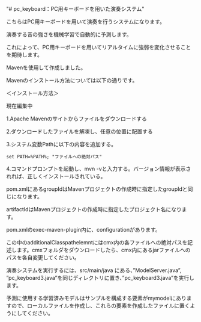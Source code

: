 "# pc_keyboard：PC用キーボードを用いた演奏システム"

こちらはPC用キーボードを用いて演奏を行うシステムになります。

演奏する音の強さを機械学習で自動的に予測します。

これによって、PC用キーボードを用いてリアルタイムに強弱を変化させることを期待します。

Mavenを使用して作成しました。

Mavenのインストール方法については以下の通りです。

＜インストール方法＞

現在編集中

1.Apache Mavenのサイトからファイルをダウンロードする

2.ダウンロードしたファイルを解凍し、任意の位置に配置する

3.システム変数Pathに以下の内容を追加する。
```
set PATH=%PATH%; "ファイルへの絶対パス"
```

4.コマンドプロンプトを起動し、mvn -vと入力する。バージョン情報が表示されれば、正しくインストールされている。



pom.xmlにあるgroupIdはMavenプロジェクトの作成時に指定したgroupIdと同じになります。

artifactIdはMavenプロジェクトの作成時に指定したプロジェクト名になります。

pom.xmlのexec-maven-plugin内に、configurationがあります。

この中のadditionalClasspathelemntにはcmx内の各ファイルへの絶対パスを記述します。cmxフォルダをダウンロードしたら、cmx内にあるjarファイルへのパスを各自変更してください。

演奏システムを実行するには、src/main/java にある、”ModelServer.java”, ”pc_keyboard3.java”を同じディレクトリに置き、”pc_keyboard3.java”を実行します。

予測に使用する学習済みモデルはサンプルを構成する要素がmymodelにありますので、ローカルファイルを作成し、これらの要素を作成したファイルに置くようにしてください。



